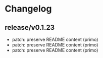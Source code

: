 # Changelog

## release/v0.1.23
* patch: preserve README content (primo)
* patch: preserve README content (primo)
* patch: preserve README content (primo)
